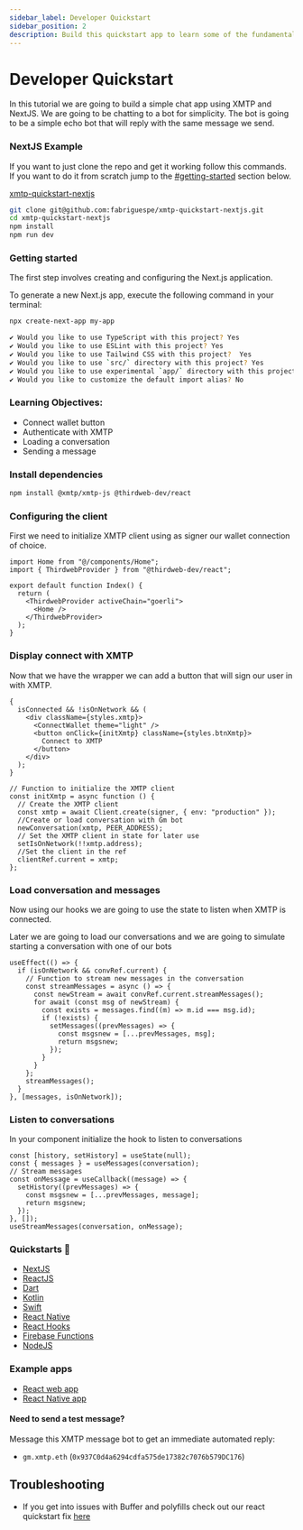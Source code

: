 ```yaml
---
sidebar_label: Developer Quickstart
sidebar_position: 2
description: Build this quickstart app to learn some of the fundamental concepts involved in building with XMTP.
---
```


# Developer Quickstart

In this tutorial we are going to build a simple chat app using XMTP and NextJS. We are going to be chatting to a bot for simplicity. The bot is going to be a simple echo bot that will reply with the same message we send.

### NextJS Example

If you want to just clone the repo and get it working follow this commands. If you want to do it from scratch jump to the [#getting-started](#getting-started) section below.

[<div class="div-header-github-link"></div> xmtp-quickstart-nextjs](https://github.com/fabriguespe/xmtp-quickstart-nextjs)

```bash
git clone git@github.com:fabriguespe/xmtp-quickstart-nextjs.git
cd xmtp-quickstart-nextjs
npm install
npm run dev
```

### Getting started

The first step involves creating and configuring the Next.js application.

To generate a new Next.js app, execute the following command in your terminal:

```bash
npx create-next-app my-app

✔ Would you like to use TypeScript with this project? Yes
✔ Would you like to use ESLint with this project? Yes
✔ Would you like to use Tailwind CSS with this project?  Yes
✔ Would you like to use `src/` directory with this project? Yes
✔ Would you like to use experimental `app/` directory with this project? No
✔ Would you like to customize the default import alias? No
```

### Learning Objectives:

- Connect wallet button
- Authenticate with XMTP
- Loading a conversation
- Sending a message

### Install dependencies

```bash
npm install @xmtp/xmtp-js @thirdweb-dev/react
```

### Configuring the client

First we need to initialize XMTP client using as signer our wallet connection of choice.

```tsx
import Home from "@/components/Home";
import { ThirdwebProvider } from "@thirdweb-dev/react";

export default function Index() {
  return (
    <ThirdwebProvider activeChain="goerli">
      <Home />
    </ThirdwebProvider>
  );
}
```

### Display connect with XMTP

Now that we have the wrapper we can add a button that will sign our user in with XMTP.

```tsx
{
  isConnected && !isOnNetwork && (
    <div className={styles.xmtp}>
      <ConnectWallet theme="light" />
      <button onClick={initXmtp} className={styles.btnXmtp}>
        Connect to XMTP
      </button>
    </div>
  );
}
```

```tsx
// Function to initialize the XMTP client
const initXmtp = async function () {
  // Create the XMTP client
  const xmtp = await Client.create(signer, { env: "production" });
  //Create or load conversation with Gm bot
  newConversation(xmtp, PEER_ADDRESS);
  // Set the XMTP client in state for later use
  setIsOnNetwork(!!xmtp.address);
  //Set the client in the ref
  clientRef.current = xmtp;
};
```

### Load conversation and messages

Now using our hooks we are going to use the state to listen when XMTP is connected.

Later we are going to load our conversations and we are going to simulate starting a conversation with one of our bots

```tsx
useEffect(() => {
  if (isOnNetwork && convRef.current) {
    // Function to stream new messages in the conversation
    const streamMessages = async () => {
      const newStream = await convRef.current.streamMessages();
      for await (const msg of newStream) {
        const exists = messages.find((m) => m.id === msg.id);
        if (!exists) {
          setMessages((prevMessages) => {
            const msgsnew = [...prevMessages, msg];
            return msgsnew;
          });
        }
      }
    };
    streamMessages();
  }
}, [messages, isOnNetwork]);
```

### Listen to conversations

In your component initialize the hook to listen to conversations

```tsx
const [history, setHistory] = useState(null);
const { messages } = useMessages(conversation);
// Stream messages
const onMessage = useCallback((message) => {
  setHistory((prevMessages) => {
    const msgsnew = [...prevMessages, message];
    return msgsnew;
  });
}, []);
useStreamMessages(conversation, onMessage);
```

### Quickstarts 🏁

- [NextJS](https://github.com/fabriguespe/xmtp-quickstart-nextjs)
- [ReactJS](https://github.com/fabriguespe/xmtp-quickstart-reactjs)
- [Dart](https://github.com/xmtp/xmtp-android)
- [Kotlin](https://github.com/xmtp/xmtp-flutter)
- [Swift](https://github.com/xmtp/xmtp-ios)
- [React Native](https://github.com/fabriguespe/xmtp-react-native-quickstart)
- [React Hooks](https://github.com/fabriguespe/xmtp-hooks-quickstart)
- [Firebase Functions](https://github.com/fabriguespe/xmtp-firebase-functions)
- [NodeJS](https://github.com/fabriguespe/xmtp-quickstart-node)

### Example apps

- [React web app](https://github.com/xmtp/xmtp-quickstart-react)
- [React Native app](https://github.com/xmtp/example-chat-react-native)

#### Need to send a test message?

Message this XMTP message bot to get an immediate automated reply:

- `gm.xmtp.eth` (`0x937C0d4a6294cdfa575de17382c7076b579DC176`)

## Troubleshooting

- If you get into issues with Buffer and polyfills check out our react quickstart fix [here](https://github.com/fabriguespe/xmtp-quickstart-reactjs#trouble-shooting)
